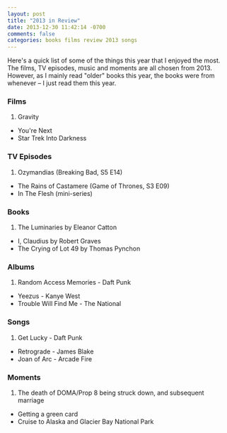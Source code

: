 ```yaml
---
layout: post
title: "2013 in Review"
date: 2013-12-30 11:42:14 -0700
comments: false
categories: books films review 2013 songs
---
```


Here's a quick list of some of the things this year that I enjoyed the most. The films, TV episodes, music and moments are all chosen from 2013. However, as I mainly read "older" books this year, the books were from whenever – I just read them this year.

### Films

1. Gravity
- You're Next
- Star Trek Into Darkness

### TV Episodes

1. Ozymandias (Breaking Bad, S5 E14)
- The Rains of Castamere (Game of Thrones, S3 E09)
- In The Flesh (mini-series)

### Books

1. The Luminaries by Eleanor Catton
- I, Claudius by Robert Graves
- The Crying of Lot 49 by Thomas Pynchon

### Albums

1. Random Access Memories - Daft Punk
- Yeezus - Kanye West
- Trouble Will Find Me - The National

### Songs

1. Get Lucky - Daft Punk
- Retrograde - James Blake
- Joan of Arc - Arcade Fire

### Moments

1. The death of DOMA/Prop 8 being struck down, and subsequent marriage
- Getting a green card
- Cruise to Alaska and Glacier Bay National Park